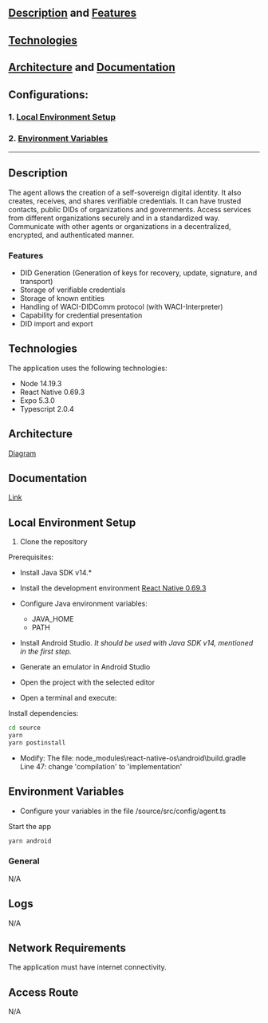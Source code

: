 ## [Description](https://github.com/ssi-quarkid/agente-mobile?tab=readme-ov-file#description) and [Features](https://github.com/ssi-quarkid/agente-mobile?tab=readme-ov-file#description)
## [Technologies](https://github.com/ssi-quarkid/agente-mobile?tab=readme-ov-file#technologies)
## [Architecture](https://docs.quarkid.org/en/Arquitectura/) and [Documentation](https://docs.quarkid.org/en/Arquitectura/componentes/)
## Configurations:
### 1. [Local Environment Setup](https://github.com/ssi-quarkid/agente-mobile?tab=readme-ov-file#local-environment-setup)
### 2. [Environment Variables](https://github.com/ssi-quarkid/agente-mobile?tab=readme-ov-file#environment-variables)

-------------------------------------------------------------------------

## Description

The agent allows the creation of a self-sovereign digital identity. 
It also creates, receives, and shares verifiable credentials.
It can have trusted contacts, public DIDs of organizations and governments. Access services from different organizations securely and in a standardized way. Communicate with other agents or organizations in a decentralized, encrypted, and authenticated manner.

### Features

- DID Generation (Generation of keys for recovery, update, signature, and transport)
- Storage of verifiable credentials
- Storage of known entities
- Handling of WACI-DIDComm protocol (with WACI-Interpreter)
- Capability for credential presentation
- DID import and export

## Technologies

The application uses the following technologies:

- Node 14.19.3
- React Native 0.69.3
- Expo 5.3.0
- Typescript 2.0.4
  
## Architecture
[Diagram](https://docs.quarkid.org/en/Arquitectura/)

## Documentation
[Link](https://docs.quarkid.org/en/Arquitectura/componentes/)

## Local Environment Setup

1. Clone the repository

Prerequisites:
- Install Java SDK v14.*
- Install the development environment [React Native 0.69.3](https://reactnative.dev/docs/environment-setup)
- Configure Java environment variables:
    - JAVA_HOME
    - PATH

- Install Android Studio. *It should be used with Java SDK v14, mentioned in the first step.*
- Generate an emulator in Android Studio
- Open the project with the selected editor
- Open a terminal and execute:

Install dependencies:

```bash
cd source
yarn 
yarn postinstall
```

- Modify:
The file: node_modules\react-native-os\android\build.gradle 
Line 47: change 'compilation' to 'implementation'

## Environment Variables

- Configure your variables in the file /source/src/config/agent.ts

Start the app

```bash
yarn android
```

### General

N/A

## Logs

N/A

## Network Requirements
The application must have internet connectivity. 

## Access Route

N/A 
